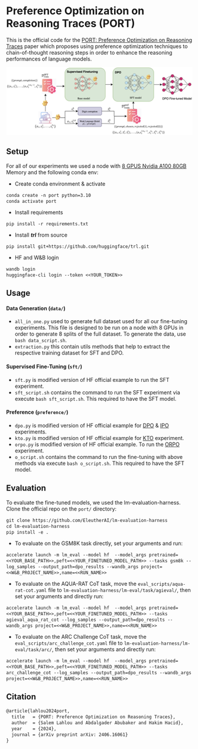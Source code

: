 # Preference Optimization on Reasoning Traces (PORT)
This is the official code for the [PORT: Preference Optimization on Reasoning Traces](https://arxiv.org/abs/2406.16061) paper which proposes using preference optimization techniques to chain-of-thought reasoning steps in order to enhance the reasoning performances of language models.

![alt text](port.png)


## Setup

For all of our experiments we used a node with <u>8 GPUS Nvidia A100 80GB</u> Memory and the following conda env:

- Create conda environment & activate
```angular2html
conda create -n port python=3.10
conda activate port
```

- Install requirements
```angular2html
pip install -r requirements.txt
```

- Install _**trl**_ from source
```angular2html
pip install git+https://github.com/huggingface/trl.git
```
- HF and W&B login
```angular2html
wandb login
huggingface-cli login --token <<YOUR_TOKEN>>
```
## Usage
#### Data Generation (`data/`) 
 - `all_in_one.py` used to generate full dataset used for all our fine-tuning experiments. This file is designed to be run on a node with 8 GPUs in order to generate 8 splits of the full dataset. To generate the data, use `bash data_script.sh`.
 - `extraction.py` this contain utils methods that help to extract the respective training dataset for SFT and DPO. 

#### Supervised Fine-Tuning (`sft/`)
- `sft.py` is modified version of HF official example to run the SFT experiment.
- `sft_script.sh` contains the command to run the SFT experiment via execute `bash sft_script.sh`. This required to have the SFT model.

#### Preference (`preference/`)
- `dpo.py` is modified version of HF official example for [DPO](https://arxiv.org/abs/2305.18290) & [IPO](https://arxiv.org/abs/2310.12036) experiments.
- `kto.py` is modified version of HF official example for [KTO](https://arxiv.org/abs/2402.01306) experiment.
- `orpo.py` is modified version of HF official example. To run the [ORPO](https://arxiv.org/abs/2403.07691) experiment.
- `o_script.sh` contains the command to run the fine-tuning with above methods via execute `bash o_script.sh`. This required to have the SFT model. 

## Evaluation
To evaluate the fine-tuned models, we used the lm-evaluation-harness. Clone the official repo on the `port/` directory:

```angular2html
git clone https://github.com/EleutherAI/lm-evaluation-harness
cd lm-evaluation-harness
pip install -e .
```
- To evaluate on the GSM8K task directly, set your arguments and run:

```
accelerate launch -m lm_eval --model hf  --model_args pretrained=<<YOUR_BASE_PATH>>,peft=<<YOUR_FINETUNED_MODEL_PATH>> --tasks gsm8k --log_samples --output_path=dpo_results --wandb_args project=<<W&B_PROJECT_NAME>>,name=<<RUN_NAME>>
```

- To evaluate on the AQUA-RAT CoT task, move the `eval_scripts/aqua-rat-cot.yaml` file to  `lm-evaluation-harness/lm-eval/task/agieval/`, then set your arguments and directly run:

```
accelerate launch -m lm_eval --model hf  --model_args pretrained=<<YOUR_BASE_PATH>>,peft=<<YOUR_FINETUNED_MODEL_PATH>> --tasks agieval_aqua_rat_cot --log_samples --output_path=dpo_results --wandb_args project=<<W&B_PROJECT_NAME>>,name=<<RUN_NAME>>
```

- To evaluate on the ARC Challenge CoT task, move the `eval_scripts/arc_challenge_cot.yaml` file to `lm-evaluation-harness/lm-eval/task/arc/`, then set your arguments and directly run:
```
accelerate launch -m lm_eval --model hf  --model_args pretrained=<<YOUR_BASE_PATH>>,peft=<<YOUR_FINETUNED_MODEL_PATH>> --tasks arc_challenge_cot --log_samples --output_path=dpo_results --wandb_args project=<<W&B_PROJECT_NAME>>,name=<<RUN_NAME>>
```
## Citation
```
@article{lahlou2024port,
  title   = {PORT: Preference Optimization on Reasoning Traces},
  author  = {Salem Lahlou and Abdalgader Abubaker and Hakim Hacid},
  year    = {2024},
  journal = {arXiv preprint arXiv: 2406.16061}
}
```
